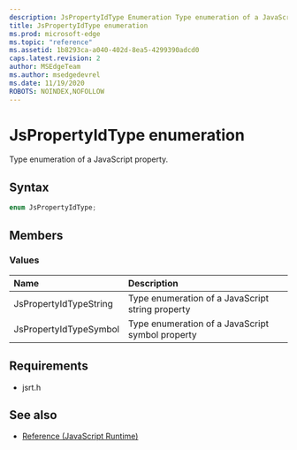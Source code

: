 ```yaml
---
description: JsPropertyIdType Enumeration Type enumeration of a JavaScript property.
title: JsPropertyIdType enumeration
ms.prod: microsoft-edge
ms.topic: "reference"
ms.assetid: 1b8293ca-a040-402d-8ea5-4299390adcd0
caps.latest.revision: 2
author: MSEdgeTeam
ms.author: msedgedevrel
ms.date: 11/19/2020
ROBOTS: NOINDEX,NOFOLLOW
---
```

# JsPropertyIdType enumeration  

Type enumeration of a JavaScript property.  

## Syntax  

```cpp
enum JsPropertyIdType;  
```  

## Members  

### Values  

| Name | Description |  
|:--- |:--- |  
| JsPropertyIdTypeString | Type enumeration of a JavaScript string property |  
| JsPropertyIdTypeSymbol | Type enumeration of a JavaScript symbol property |  

## Requirements  

*   jsrt.h  

## See also  

*   [Reference (JavaScript Runtime)](../chakra-hosting/reference-javascript-runtime.md)  
